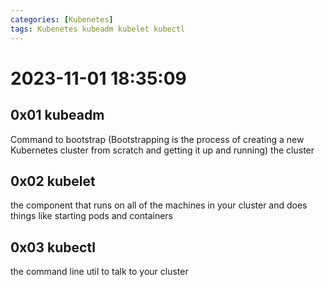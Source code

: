```yaml
---
categories: [Kubenetes]
tags: Kubenetes kubeadm kubelet kubectl
---
```

# 2023-11-01 18:35:09
## 0x01 kubeadm
Command to bootstrap (Bootstrapping is the process of creating a new Kubernetes cluster from scratch and getting it up and running) the cluster
## 0x02 kubelet
the component that runs on all of the machines in your cluster and does things like starting pods and containers
## 0x03 kubectl
the command line util to talk to your cluster

